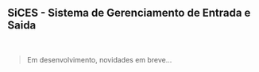 ## SiCES - Sistema de Gerenciamento de Entrada e Saida

<br>

> Em desenvolvimento, novidades em breve...